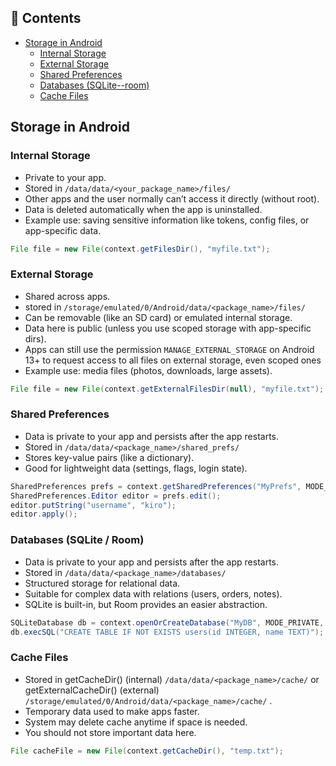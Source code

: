 ## 📑 Contents 
- [Storage in Android](#storage-in-android )
  - [Internal Storage](#internal-storage)
  - [External Storage](#external-storage)
  - [Shared Preferences](#shared-preferences)
  - [Databases (SQLite--room)](#databases-sqlite--room)
  - [Cache Files](#cache-files)


## Storage in Android 
### Internal Storage
- Private to your app.
- Stored in `/data/data/<your_package_name>/files/`
- Other apps and the user normally can’t access it directly (without root).
- Data is deleted automatically when the app is uninstalled.
- Example use: saving sensitive information like tokens, config files, or app-specific data.
```java
File file = new File(context.getFilesDir(), "myfile.txt");
```
### External Storage
- Shared across apps.
- stored in `/storage/emulated/0/Android/data/<package_name>/files/`
- Can be removable (like an SD card) or emulated internal storage.
- Data here is public (unless you use scoped storage with app-specific dirs).
- Apps can still use the permission `MANAGE_EXTERNAL_STORAGE` on Android 13+ to request access to all files on external storage, even scoped ones
- Example use: media files (photos, downloads, large assets).
```java
File file = new File(context.getExternalFilesDir(null), "myfile.txt");
```
### Shared Preferences
- Data is private to your app and persists after the app restarts.
- Stored in  `/data/data/<package_name>/shared_prefs/`
- Stores key-value pairs (like a dictionary).
- Good for lightweight data (settings, flags, login state).
```java
SharedPreferences prefs = context.getSharedPreferences("MyPrefs", MODE_PRIVATE);
SharedPreferences.Editor editor = prefs.edit();
editor.putString("username", "kiro");
editor.apply();
```
### Databases (SQLite / Room)
- Data is private to your app and persists after the app restarts.
- Stored in  `/data/data/<package_name>/databases/`  
- Structured storage for relational data.
- Suitable for complex data with relations (users, orders, notes).
- SQLite is built-in, but Room provides an easier abstraction.
```java
SQLiteDatabase db = context.openOrCreateDatabase("MyDB", MODE_PRIVATE, null);
db.execSQL("CREATE TABLE IF NOT EXISTS users(id INTEGER, name TEXT)");
```
### Cache Files
- Stored in getCacheDir() (internal)  `/data/data/<package_name>/cache/`   or getExternalCacheDir() (external) `/storage/emulated/0/Android/data/<package_name>/cache/` .
- Temporary data used to make apps faster.
- System may delete cache anytime if space is needed.
- You should not store important data here.
```java
File cacheFile = new File(context.getCacheDir(), "temp.txt");
```
